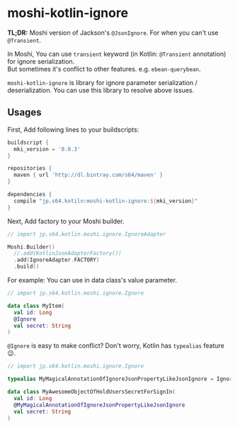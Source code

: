 # moshi-kotlin-ignore

**TL;DR:** Moshi version of Jackson's `@JsonIgnore`. For when you can't use `@Transient`.

In Moshi, You can use `transient` keyword (in Kotlin: `@Transient` annotation) for ignore serialization.  
But sometimes it's conflict to other features. e.g. `ebean-querybean`.

`moshi-kotlin-ignore` is library for ignore parameter serialization / deserialization. You can use this library to resolve above issues.

## Usages

First, Add following lines to your buildscripts:

```groovy
buildscript {
  mki_version = '0.0.3'
}
```

```groovy
repositories {
  maven { url 'http://dl.bintray.com/s64/maven' }
}

dependencies {
  compile "jp.s64.kotiln:moshi-kotlin-ignore:${mki_version}"
}
```

Next, Add factory to your Moshi builder.

```kotlin
// import jp.s64.kotlin.moshi.ignore.IgnoreAdapter

Moshi.Builder()
  //.add(KotlinJsonAdapterFactory())
  .add(IgnoreAdapter.FACTORY)
  .build()
```

For example: You can use in data class's value parameter.

```kotlin
// import jp.s64.kotlin.moshi.ignore.Ignore

data class MyItem(
  val id: Long
  @Ignore
  val secret: String
)
```

`@Ignore` is easy to make conflict? Don't worry, Kotlin has `typealias` feature 😉.

```kotlin
// import jp.s64.kotlin.moshi.ignore.Ignore

typealias MyMagicalAnnotationOfIgnoreJsonPropertyLikeJsonIgnore = Ignore

data class MyAwesomeObjectOfHoldUsersSecretForSignIn(
  val id: Long
  @MyMagicalAnnotationOfIgnoreJsonPropertyLikeJsonIgnore
  val secret: String
)
```
